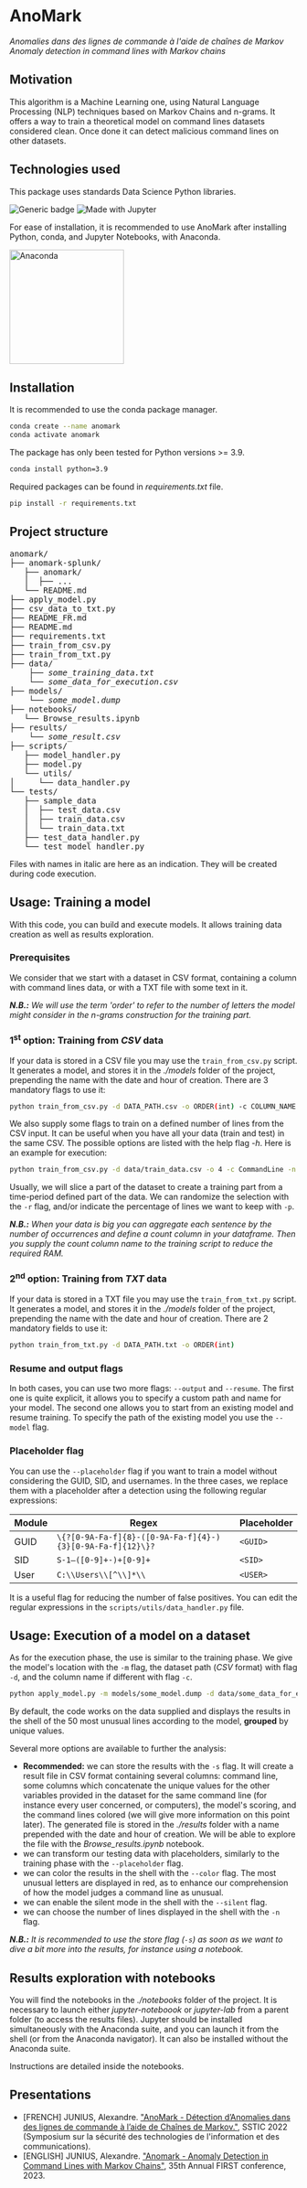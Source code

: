 # AnoMark

*Anomalies dans des lignes de commande à l'aide de chaînes de Markov*
*Anomaly detection in command lines with Markov chains*

## Motivation

This algorithm is a Machine Learning one, using Natural Language Processing (NLP) techniques based on Markov Chains
and n-grams. It offers a way to train a theoretical model on command lines datasets considered clean. Once done it
can detect malicious command lines on other datasets.

## Technologies used

This package uses standards Data Science Python libraries.

![Generic badge](https://img.shields.io/badge/Python-3.9-blue.svg) ![Made with Jupyter](https://img.shields.io/badge/Made%20with-Jupyter-orange?logo=Jupyter)

For ease of installation, it is recommended to use AnoMark after installing Python, conda, and Jupyter Notebooks, with
Anaconda.

<a href='https://www.anaconda.com/products/individual'><img src='https://assets.anaconda.com/production/anaconda-meta.jpg?w=1200&h=630&q=82&auto=format&fit=clip&dm=1632326952&s=2b336a00fa13405f84ce2f5b74e21fee' alt='Anaconda' width=200></img></a>

## Installation

It is recommended to use the conda package manager.

```bash
conda create --name anomark
conda activate anomark
```

The package has only been tested for Python versions >= 3.9.

```bash
conda install python=3.9
```

Required packages can be found in *requirements.txt* file.

```bash
pip install -r requirements.txt
```


## Project structure

<pre>
anomark/
├── anomark-splunk/
   ├── anomark/
   │  ├── ...
   └── README.md
├── apply_model.py
├── csv_data_to_txt.py
├── README_FR.md
├── README.md
├── requirements.txt
├── train_from_csv.py
├── train_from_txt.py
├── data/
    ├── <i>some_training_data.txt</i>
    └── <i>some_data_for_execution.csv</i>
├── models/
    └── <i>some_model.dump</i>
├── notebooks/
   └── Browse_results.ipynb
├── results/
    └── <i>some_result.csv</i>
├── scripts/
   ├── model_handler.py
   ├── model.py
   └── utils/
│     └── data_handler.py
└── tests/
   ├── sample_data
   │  ├── test_data.csv
   │  ├── train_data.csv
   │  └── train_data.txt
   ├── test_data_handler.py
   └── test_model_handler.py
</pre>

Files with names in italic are here as an indication. They will be created during code execution.

## Usage: Training a model

With this code, you can build and execute models. It allows training data creation as well as results exploration.

### Prerequisites

We consider that we start with a dataset in CSV format, containing a column with command lines data, or with a TXT file
with some text in it.

*__N.B.:__ We will use the term 'order' to refer to the number of letters the model might consider in the n-grams construction for
the training part.*

### 1<sup>st</sup> option: Training from _CSV_ data

If your data is stored in a CSV file you may use the `train_from_csv.py` script. It generates a model,
and stores it in the *./models* folder of the project, prepending the name with
the date and hour of creation. There are 3 mandatory flags to use it:

```bash
python train_from_csv.py -d DATA_PATH.csv -o ORDER(int) -c COLUMN_NAME
```

We also supply some flags to train on a defined number of lines from the CSV input. It can be useful
when you have all your data (train and test) in the same CSV. The possible options are listed with the
help flag *-h*. Here is an example for execution:

```bash
python train_from_csv.py -d data/train_data.csv -o 4 -c CommandLine -n 1000 --randomize
```

Usually, we will slice a part of the dataset to create a training part from a time-period defined part
of the data. We can randomize the selection with the `-r` flag, and/or indicate the percentage of lines we want to keep
with `-p`.

*__N.B.:__ When your data is big you can aggregate each sentence by the number of occurrences and define
a count column in your dataframe. Then you supply the count column name to the training script to
reduce the required RAM.*

### 2<sup>nd</sup> option: Training from _TXT_ data

If your data is stored in a TXT file you may use the `train_from_txt.py` script. It generates a model,
and stores it in the *./models* folder of the project, prepending the name with
the date and hour of creation. There are 2 mandatory fields to use it:

```bash
python train_from_txt.py -d DATA_PATH.txt -o ORDER(int)
```


### Resume and output flags

In both cases, you can use two more flags: `--output` and `--resume`. The first one is quite explicit,
it allows you to specify a custom path and name for your model. The second one allows you to start from an existing
model and resume training. To specify the path of the existing model you use the `--model` flag.

### Placeholder flag

You can use the `--placeholder` flag if you want to train a model without considering the GUID, SID, and
usernames. In the three cases, we replace them with a placeholder after a detection using the following regular
expressions:


| Module | Regex                                                      | Placeholder |
|--------|------------------------------------------------------------|-------------|
 | GUID   | `\{?[0-9A-Fa-f]{8}-([0-9A-Fa-f]{4}-){3}[0-9A-Fa-f]{12}\}?` | `<GUID>`    |
 | SID    | `S-1–([0-9]+-)+[0-9]+`                                     | `<SID>`     |
 | User   | `C:\\Users\\[^\\]*\\`                                      | `<USER>`    |

It is a useful flag for reducing the number of false positives. You can edit the regular expressions in
the `scripts/utils/data_handler.py` file.

## Usage: Execution of a model on a dataset

As for the execution phase, the use is similar to the training phase.
We give the model's location with the `-m` flag, the dataset path (*CSV* format) with flag `-d`, and the
column name if different with flag `-c`.

```bash
python apply_model.py -m models/some_model.dump -d data/some_data_for_execution.csv -c COLUMN_NAME
```


By default, the code works on the data supplied and displays the results in the shell of the 50 most unusual
lines according to the model, **grouped** by unique values.

Several more options are available to further the analysis:

- **Recommended:** we can store the results with the `-s` flag. It will create a result file in CSV format containing several columns: command line, some columns which concatenate the unique values for the other variables provided in the dataset for the same command line (for instance every user concerned, or computers), the model's scoring, and the command lines colored (we will give more information on this point later). The generated file is stored in the *./results* folder with a name prepended with the date and hour of creation. We will be able to explore the file with the *Browse_results.ipynb* notebook.
- we can transform our testing data with placeholders, similarly to the training phase with the `--placeholder` flag.
- we can color the results in the shell with the `--color` flag. The most unusual letters are displayed in red, as to enhance our comprehension of how the model judges a command line as unusual.
- we can enable the silent mode in the shell with the `--silent` flag.
- we can choose the number of lines displayed in the shell with the `-n` flag.

*__N.B.:__ It is recommended to use the store flag (`-s`) as soon as we want to dive a bit more into the results,
for instance using a notebook.*

## Results exploration with notebooks

You will find the notebooks in the *./notebooks* folder of the project.
It is necessary to launch either *jupyter-noteboook* or *jupyter-lab* from a parent folder
(to access the results files). Jupyter should be installed simultaneously with the Anaconda suite,
and you can launch it from the shell (or from the Anaconda navigator). It can also be installed without the
Anaconda suite.

Instructions are detailed inside the notebooks.

## Presentations
* [FRENCH] JUNIUS, Alexandre. ["AnoMark - Détection d’Anomalies dans des lignes de commande à l’aide de Chaînes de Markov."](https://www.sstic.org/2022/presentation/anomark_detection_anomalies_dans_des_lignes_de_commande_chaines_de_markov/), SSTIC 2022 (Symposium sur la sécurité des technologies de l'information et des communications).
* [ENGLISH] JUNIUS, Alexandre. ["Anomark - Anomaly Detection in Command Lines with Markov Chains"](https://www.first.org/conference/2023/program#pAnoMark-Anomaly-Detection-in-Command-Lines-with-Markov-Chains), 35th Annual FIRST conference, 2023.
